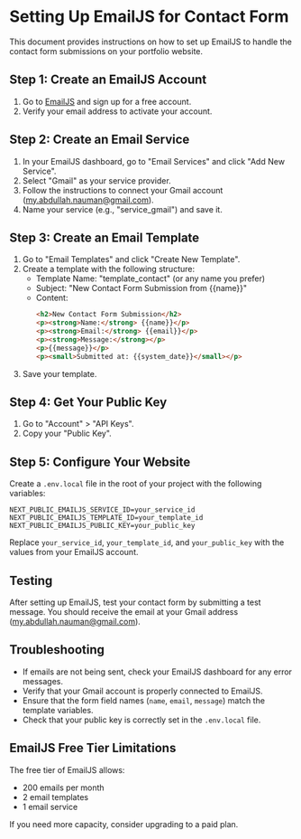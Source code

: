# Setting Up EmailJS for Contact Form

This document provides instructions on how to set up EmailJS to handle the contact form submissions on your portfolio website.

## Step 1: Create an EmailJS Account

1. Go to [EmailJS](https://www.emailjs.com/) and sign up for a free account.
2. Verify your email address to activate your account.

## Step 2: Create an Email Service

1. In your EmailJS dashboard, go to "Email Services" and click "Add New Service".
2. Select "Gmail" as your service provider.
3. Follow the instructions to connect your Gmail account (my.abdullah.nauman@gmail.com).
4. Name your service (e.g., "service_gmail") and save it.

## Step 3: Create an Email Template

1. Go to "Email Templates" and click "Create New Template".
2. Create a template with the following structure:
   - Template Name: "template_contact" (or any name you prefer)
   - Subject: "New Contact Form Submission from {{name}}"
   - Content:
     ```html
     <h2>New Contact Form Submission</h2>
     <p><strong>Name:</strong> {{name}}</p>
     <p><strong>Email:</strong> {{email}}</p>
     <p><strong>Message:</strong></p>
     <p>{{message}}</p>
     <p><small>Submitted at: {{system_date}}</small></p>
     ```
3. Save your template.

## Step 4: Get Your Public Key

1. Go to "Account" > "API Keys".
2. Copy your "Public Key".

## Step 5: Configure Your Website

Create a `.env.local` file in the root of your project with the following variables:

```
NEXT_PUBLIC_EMAILJS_SERVICE_ID=your_service_id
NEXT_PUBLIC_EMAILJS_TEMPLATE_ID=your_template_id
NEXT_PUBLIC_EMAILJS_PUBLIC_KEY=your_public_key
```

Replace `your_service_id`, `your_template_id`, and `your_public_key` with the values from your EmailJS account.

## Testing

After setting up EmailJS, test your contact form by submitting a test message. You should receive the email at your Gmail address (my.abdullah.nauman@gmail.com).

## Troubleshooting

- If emails are not being sent, check your EmailJS dashboard for any error messages.
- Verify that your Gmail account is properly connected to EmailJS.
- Ensure that the form field names (`name`, `email`, `message`) match the template variables.
- Check that your public key is correctly set in the `.env.local` file.

## EmailJS Free Tier Limitations

The free tier of EmailJS allows:
- 200 emails per month
- 2 email templates
- 1 email service

If you need more capacity, consider upgrading to a paid plan.
